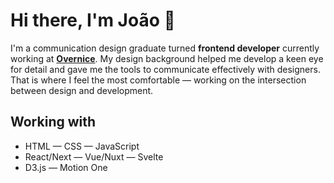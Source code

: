 # **Hi there, I'm João** 👋

I'm a communication design graduate turned **frontend developer** currently working at [**Overnice**](https://overnice.com). My design background helped me develop a keen eye for detail and gave me the tools to communicate effectively with designers. That is where I feel the most comfortable — working on the intersection between design and development.

## Working with

- HTML — CSS — JavaScript
- React/Next — Vue/Nuxt — Svelte
- D3.js — Motion One
